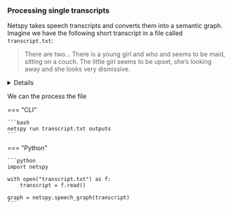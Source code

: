 ### Processing single transcripts

Netspy takes speech transcripts and converts them into a semantic graph. Imagine we have the following short transcript in a file called `transcript.txt`:

> There are two… There is a young girl and who and seems to be maid, sitting on a couch. The little girl seems to be upset, she’s looking away and she looks very dismissive.

<details>
Create this example file by running the following command in a terminal
```bash
echo "There are two… There is a young girl and who and seems to be maid, sitting on a couch. The little girl seems to be upset, she’s looking away and she looks very dismissive." > transcript.txt
```
</details>

We can the process the file 

=== "CLI"

    ```bash
    netspy run transcript.txt outputs
    ```

=== "Python"

    ```python
    import netspy

    with open("transcript.txt") as f:
        transcript = f.read()

    graph = netspy.speech_graph(transcript)
    ```
